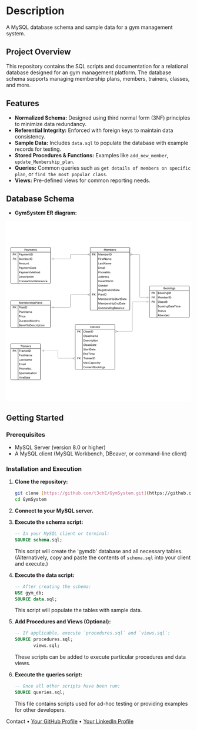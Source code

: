 # Description
A MySQL database schema and sample data for a gym management system.

## Project Overview
This repository contains the SQL scripts and documentation for a relational database designed for an gym management platform. The database schema supports managing membership plans, members, trainers, classes, and more.

## Features
-   **Normalized Schema:** Designed using third normal form (3NF) principles to minimize data redundancy.
-   **Referential Integrity:** Enforced with foreign keys to maintain data consistency.
-   **Sample Data:** Includes `data.sql` to populate the database with example records for testing.
-   **Stored Procedures & Functions:** Examples like `add_new_member`, `update_Membership_plan`.
-   **Queries:** Common queries such as `get details of members on specific plan`, or `find the most popular class`.
-   **Views:** Pre-defined views for common reporting needs.

## Database Schema
- **GymSystem ER diagram:**

![ER Diagram](image.png)

## Getting Started

### Prerequisites
-   MySQL Server (version 8.0 or higher)
-   A MySQL client (MySQL Workbench, DBeaver, or command-line client)

### Installation and Execution
1.  **Clone the repository:**
    ```bash
    git clone [https://github.com/t3chE/GymSystem.git](https://github.com/t3chE/GymSystem.git)
    cd GymSystem
    ```

2.  **Connect to your MySQL server.**


3.  **Execute the schema script:**
    ```sql
    -- In your MySQL client or terminal:
    SOURCE schema.sql;
    ```
    This script will create the 'gymdb' database and all necessary tables.
    (Alternatively, copy and paste the contents of `schema.sql` into your client and execute.)


4.  **Execute the data script:**
    ```sql
    -- After creating the schema:
    USE gym_db; 
    SOURCE data.sql;
    ```
    This script will populate the tables with sample data.


5. **Add Procedures and Views (Optional):**
    ```sql
    -- If applicable, execute `procedures.sql` and `views.sql`:
    SOURCE procedures.sql;
           views.sql;
    ```
    These scripts can be added to execute particular procedures and data views.


6. **Execute the queries script:**
    ```sql
    -- Once all other scripts have been run:
    SOURCE queries.sql;
    ```
    This file contains scripts used for ad-hoc testing or providing examples for other developers.


Contact
•	[Your GitHub Profile](https://github.com/t3chE)
•	[Your LinkedIn Profile](https://www.linkedin.com/in/linkgus/)
